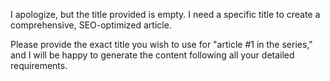 I apologize, but the title provided is empty. I need a specific title to create a comprehensive, SEO-optimized article.

Please provide the exact title you wish to use for "article #1 in the series," and I will be happy to generate the content following all your detailed requirements.